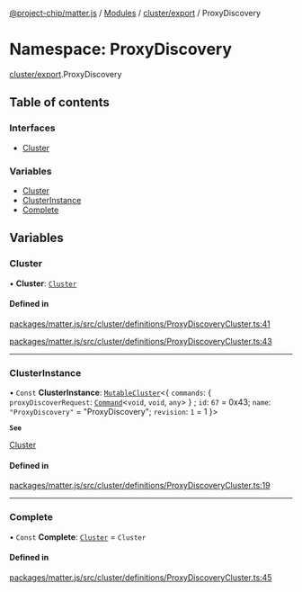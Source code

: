 [@project-chip/matter.js](../README.md) / [Modules](../modules.md) / [cluster/export](cluster_export.md) / ProxyDiscovery

# Namespace: ProxyDiscovery

[cluster/export](cluster_export.md).ProxyDiscovery

## Table of contents

### Interfaces

- [Cluster](../interfaces/cluster_export.ProxyDiscovery.Cluster.md)

### Variables

- [Cluster](cluster_export.ProxyDiscovery.md#cluster)
- [ClusterInstance](cluster_export.ProxyDiscovery.md#clusterinstance)
- [Complete](cluster_export.ProxyDiscovery.md#complete)

## Variables

### Cluster

• **Cluster**: [`Cluster`](../interfaces/cluster_export.ProxyDiscovery.Cluster.md)

#### Defined in

[packages/matter.js/src/cluster/definitions/ProxyDiscoveryCluster.ts:41](https://github.com/project-chip/matter.js/blob/0c058ae17fdba4c0b89b8b13c309011d51782299/packages/matter.js/src/cluster/definitions/ProxyDiscoveryCluster.ts#L41)

[packages/matter.js/src/cluster/definitions/ProxyDiscoveryCluster.ts:43](https://github.com/project-chip/matter.js/blob/0c058ae17fdba4c0b89b8b13c309011d51782299/packages/matter.js/src/cluster/definitions/ProxyDiscoveryCluster.ts#L43)

___

### ClusterInstance

• `Const` **ClusterInstance**: [`MutableCluster`](../interfaces/cluster_export.MutableCluster-1.md)\<\{ `commands`: \{ `proxyDiscoverRequest`: [`Command`](../interfaces/cluster_export.Command.md)\<`void`, `void`, `any`\>  } ; `id`: ``67`` = 0x43; `name`: ``"ProxyDiscovery"`` = "ProxyDiscovery"; `revision`: ``1`` = 1 }\>

**`See`**

[Cluster](cluster_export.ProxyDiscovery.md#cluster)

#### Defined in

[packages/matter.js/src/cluster/definitions/ProxyDiscoveryCluster.ts:19](https://github.com/project-chip/matter.js/blob/0c058ae17fdba4c0b89b8b13c309011d51782299/packages/matter.js/src/cluster/definitions/ProxyDiscoveryCluster.ts#L19)

___

### Complete

• `Const` **Complete**: [`Cluster`](../interfaces/cluster_export.ProxyDiscovery.Cluster.md) = `Cluster`

#### Defined in

[packages/matter.js/src/cluster/definitions/ProxyDiscoveryCluster.ts:45](https://github.com/project-chip/matter.js/blob/0c058ae17fdba4c0b89b8b13c309011d51782299/packages/matter.js/src/cluster/definitions/ProxyDiscoveryCluster.ts#L45)
